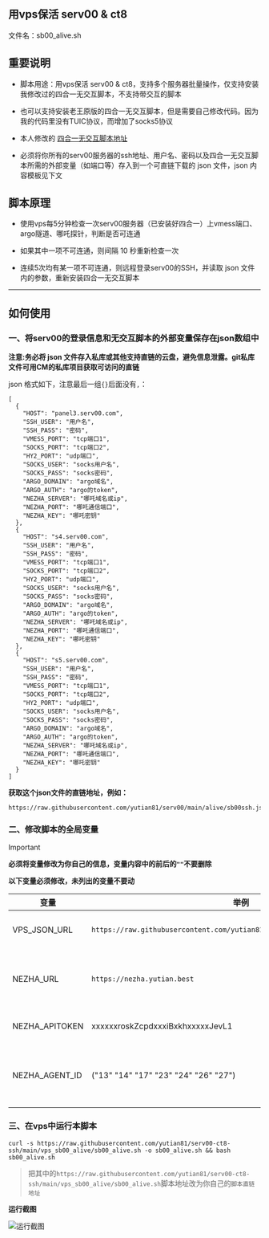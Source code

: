 ## 用vps保活 serv00 & ct8
文件名：sb00_alive.sh

## 重要说明

- 脚本用途：用vps保活 serv00 & ct8，支持多个服务器批量操作，仅支持安装我修改过的四合一无交互脚本，不支持带交互的脚本

- 也可以支持安装老王原版的四合一无交互脚本，但是需要自己修改代码。因为我的代码里没有TUIC协议，而增加了socks5协议

- 本人修改的 [四合一无交互脚本地址](https://github.com/yutian81/Keepalive/blob/main/vps_sb5in1.sh)

- 必须将你所有的serv00服务器的ssh地址、用户名、密码以及四合一无交互脚本所需的外部变量（如端口等）存入到一个可直链下载的 json 文件，json 内容模板见下文

## 脚本原理

- 使用vps每5分钟检查一次serv00服务器（已安装好四合一）上vmess端口、argo隧道、哪吒探针，判断是否可连通

- 如果其中一项不可连通，则间隔 10 秒重新检查一次

- 连续5次均有某一项不可连通，则远程登录serv00的SSH，并读取 json 文件内的参数，重新安装四合一无交互脚本

-----

## 如何使用

### 一、将serv00的登录信息和无交互脚本的外部变量保存在json数组中

**注意:务必将 json 文件存入私库或其他支持直链的云盘，避免信息泄露。git私库文件可用CM的私库项目获取可访问的直链**

json 格式如下，注意最后一组`{}`后面没有`,`：

```
[
  { 
    "HOST": "panel3.serv00.com",
    "SSH_USER": "用户名",
    "SSH_PASS": "密码",
    "VMESS_PORT": "tcp端口1",
    "SOCKS_PORT": "tcp端口2",
    "HY2_PORT": "udp端口",
    "SOCKS_USER": "socks用户名",
    "SOCKS_PASS": "socks密码",
    "ARGO_DOMAIN": "argo域名",
    "ARGO_AUTH": "argo的token",
    "NEZHA_SERVER": "哪吒域名或ip",
    "NEZHA_PORT": "哪吒通信端口",
    "NEZHA_KEY": "哪吒密钥"
  },
  { 
    "HOST": "s4.serv00.com",
    "SSH_USER": "用户名",
    "SSH_PASS": "密码",
    "VMESS_PORT": "tcp端口1",
    "SOCKS_PORT": "tcp端口2",
    "HY2_PORT": "udp端口",
    "SOCKS_USER": "socks用户名",
    "SOCKS_PASS": "socks密码",
    "ARGO_DOMAIN": "argo域名",
    "ARGO_AUTH": "argo的token",
    "NEZHA_SERVER": "哪吒域名或ip",
    "NEZHA_PORT": "哪吒通信端口",
    "NEZHA_KEY": "哪吒密钥"
  },
  { 
    "HOST": "s5.serv00.com",
    "SSH_USER": "用户名",
    "SSH_PASS": "密码",
    "VMESS_PORT": "tcp端口1",
    "SOCKS_PORT": "tcp端口2",
    "HY2_PORT": "udp端口",
    "SOCKS_USER": "socks用户名",
    "SOCKS_PASS": "socks密码",
    "ARGO_DOMAIN": "argo域名",
    "ARGO_AUTH": "argo的token",
    "NEZHA_SERVER": "哪吒域名或ip",
    "NEZHA_PORT": "哪吒通信端口",
    "NEZHA_KEY": "哪吒密钥"
  }
]
```

**获取这个json文件的直链地址，例如：**
```
https://raw.githubusercontent.com/yutian81/serv00/main/alive/sb00ssh.json
```

### 二、修改脚本的全局变量
> [!IMPORTANT]  
> **必须将变量修改为你自己的信息，变量内容中的前后的`""`不要删除**
> 
> **以下变量必须修改，未列出的变量不要动**

| 变量 | 举例 | 说明 | 
| ---- | ---- | ---- | 
| VPS_JSON_URL | `https://raw.githubusercontent.com/yutian81/serv00/main/alive/sb00ssh.json` | 第一步中的json直链地址 |
| NEZHA_URL | `https://nezha.yutian.best` | 你的哪吒面板地址，必须带 `http(s)://` 前缀 |
| NEZHA_APITOKEN | xxxxxxroskZcpdxxxiBxkhxxxxxJevL1 | 你的哪吒面板的 `API TOKEN` |
| NEZHA_AGENT_ID | ("13" "14" "17" "23" "24" "26" "27") | 你的哪吒探针的`ID`号，只改数字，不要删除`()`和`""` |

### 三、在vps中运行本脚本

```
curl -s https://raw.githubusercontent.com/yutian81/serv00-ct8-ssh/main/vps_sb00_alive/sb00_alive.sh -o sb00_alive.sh && bash sb00_alive.sh
```
> 把其中的`https://raw.githubusercontent.com/yutian81/serv00-ct8-ssh/main/vps_sb00_alive/sb00_alive.sh`脚本地址改为你自己的`脚本直链地址`

**运行截图**

![运行截图](https://github.com/user-attachments/assets/94668e6c-30de-41e4-aae1-928bd585615c)

